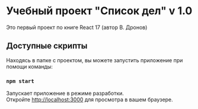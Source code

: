 # Учебный проект "Список дел" v 1.0

Это первый проект по книге React 17 (автор В. Дронов)

## Доступные скрипты

Находясь в папке с проектом, вы можете запустить приложение при помощи команды:

### `npm start`

Запускает приложение в режиме разработки.\
Откройте [http://localhost:3000](http://localhost:3000) для просмотра в вашем браузере.
